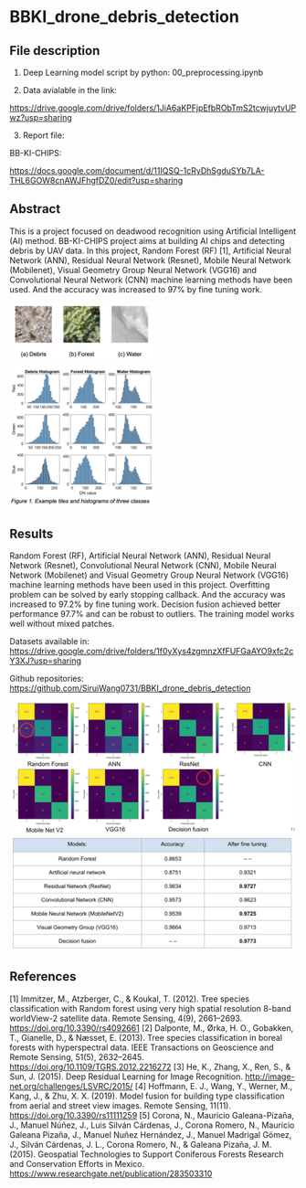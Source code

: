 # BBKI_drone_debris_detection
## File description
1. Deep Learning model script by python:
00_preprocessing.ipynb

2. Data avialable in the link:

https://drive.google.com/drive/folders/1JiA6aKPFjpEfbRObTmS2tcwjuytvUPwz?usp=sharing

3. Report file: 

BB-KI-CHIPS: 

https://docs.google.com/document/d/11IQSQ-1cRyDhSgduSYb7LA-THL6GOW8cnAWJFhgfDZ0/edit?usp=sharing
## Abstract

This is a project focused on deadwood recognition using Artificial Intelligent (AI) method. BB-KI-CHIPS project aims at building AI chips and detecting debris by UAV data.  In this project, Random Forest (RF) [1], Artificial Neural Network (ANN), Residual Neural Network (Resnet), Mobile Neural Network (Mobilenet),  Visual Geometry Group Neural Network (VGG16) and Convolutional Neural Network (CNN) machine learning methods have been used. And the accuracy was increased to 97% by fine tuning work.


<img src="https://github.com/SiruiWang0731/BBKI_drone_debris_detection/blob/21e0e074fb94b24fe6c75e0576227d06ba8ad67d/Screenshot%202023-02-14%20at%2013.57.26.png" width=50% height=50%>
<img src="https://github.com/SiruiWang0731/BBKI_drone_debris_detection/blob/9714ffdbe6bd5f72d3c430e1e8d08bb28301f8d3/Screenshot%202023-02-14%20at%2013.57.50.png" width=50% height=50%>

## Results

Random Forest (RF), Artificial Neural Network (ANN), Residual Neural Network (Resnet), Convolutional Neural Network (CNN), Mobile Neural Network (Mobilenet) and Visual Geometry Group Neural Network (VGG16) machine learning methods have been used in this project. 
Overfitting problem can be solved by early stopping callback.
And the accuracy was increased to 97.2% by fine tuning work.
Decision fusion achieved better performance 97.7% and can be robust to outliers.
The training model works well without mixed patches.

Datasets available in:
https://drive.google.com/drive/folders/1f0yXys4zgmnzXfFUFGaAYO9xfc2cY3XJ?usp=sharing

Github repositories:
https://github.com/SiruiWang0731/BBKI_drone_debris_detection

<img src="https://github.com/SiruiWang0731/BBKI_drone_debris_detection/blob/88f984eb0321a64ca92be23b5cc83489afa65dfa/Screenshot%202023-02-20%20at%2022.49.29.png " width=100% height=100%>
<img src="https://github.com/SiruiWang0731/BBKI_drone_debris_detection/blob/051c42ccef72a15759c530663628fad5139c6e97/Screenshot%202023-02-20%20at%2022.49.15.png " width=100% height=100%>

## References

[1] Immitzer, M., Atzberger, C., & Koukal, T. (2012). Tree species classification with Random forest using very high spatial resolution 8-band worldView-2 satellite data. Remote Sensing, 4(9), 2661–2693. https://doi.org/10.3390/rs4092661
[2] Dalponte, M., Ørka, H. O., Gobakken, T., Gianelle, D., & Næsset, E. (2013). Tree species classification in boreal forests with hyperspectral data. IEEE Transactions on Geoscience and Remote Sensing, 51(5), 2632–2645. https://doi.org/10.1109/TGRS.2012.2216272
[3] He, K., Zhang, X., Ren, S., & Sun, J. (2015). Deep Residual Learning for Image Recognition. http://image-net.org/challenges/LSVRC/2015/
[4] Hoffmann, E. J., Wang, Y., Werner, M., Kang, J., & Zhu, X. X. (2019). Model fusion for building type classification from aerial and street view images. Remote Sensing, 11(11). https://doi.org/10.3390/rs11111259
[5] Corona, N., Mauricio Galeana-Pizaña, J., Manuel Núñez, J., Luis Silván Cárdenas, J., Corona Romero, N., Mauricio Galeana Pizaña, J., Manuel Nuñez Hernández, J., Manuel Madrigal Gómez, J., Silván Cárdenas, J. L., Corona Romero, N., & Galeana Pizaña, J. M. (2015). Geospatial Technologies to Support Coniferous Forests Research and Conservation Efforts in Mexico. https://www.researchgate.net/publication/283503310


